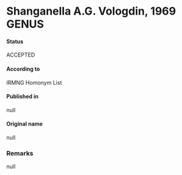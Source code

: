 # Shanganella A.G. Vologdin, 1969 GENUS

#### Status
ACCEPTED

#### According to
IRMNG Homonym List

#### Published in
null

#### Original name
null

### Remarks
null